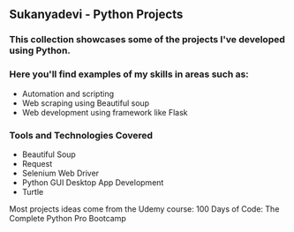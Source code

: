 <h2>Sukanyadevi - Python Projects</h2>
<h3>This collection showcases some of the projects I've developed using Python.</h3>
<h3>Here you'll find examples of my skills in areas such as:</h3>
<ul>
  <li>Automation and scripting</li>
  <li>Web scraping using Beautiful soup</li>
  <li>Web development using framework like Flask </li>
</ul>
<h3>Tools and Technologies Covered</h3>
<ul>
  <li>Beautiful Soup</li>
  <li>Request</li>
  <li>Selenium Web Driver</li>
  <li>Python GUI Desktop App Development</li>
  <li>Turtle</li>
</ul>

Most projects ideas come from the Udemy course: 100 Days of Code: The Complete Python Pro Bootcamp
